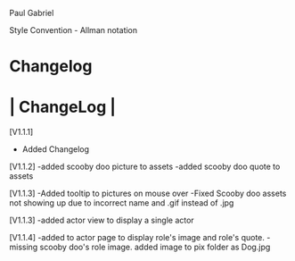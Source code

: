 Paul
Gabriel

Style Convention - Allman notation

Changelog
=======================
|     ChangeLog       |
=======================

[V1.1.1]
- Added Changelog

[V1.1.2]
-added scooby doo picture to assets
-added scooby doo quote to assets

[V1.1.3]
-Added tooltip to pictures on mouse over
-Fixed Scooby doo assets not showing up 
 due to incorrect name and .gif instead of .jpg
 
[V1.1.3]
-added actor view to display a single actor
 
[V1.1.4]
-added to actor page to display role's image and role's quote.
-missing scooby doo's role image. added image to pix folder as Dog.jpg